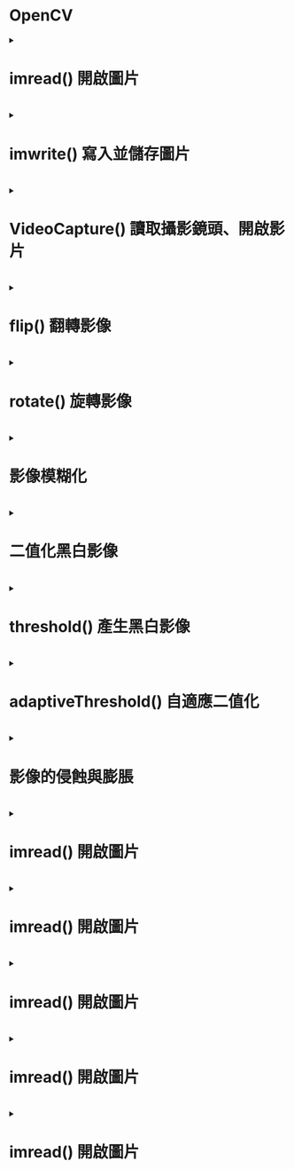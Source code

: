 # OpenCV
<details>
<summary>
<h1>imread() 開啟圖片<h1>

</summary>

``` python
import cv2  
img = cv2.imread('lenna.jpg')   # 開啟圖片，預設使用 cv2.IMREAD_COLOR 模式
cv2.imshow('oxxostudio', img)  # 使用名為 oxxostudio 的視窗開啟圖片
cv2.waitKey(0)                 # 按下任意鍵停止
cv2.destroyAllWindows()        # 結束所有圖片視窗
```
<h1>色彩模式數字對照表<h1>

<H6><table><H6>
  <tr>
    <td>數字</td>
    <td>模式</td>
    <td>說明</td>
  </tr>
  <tr>
    <td>1</td>
    <td>cv2.IMREAD_UNCHANGED</td>
    <td>原本的圖像（ 如果圖像有 alpha 通道則會包含 )</td>
  </tr>
  <tr>
    <td>2</td>
    <td>cv2.IMREAD_GRAYSCALE</td>
    <td>灰階圖像</td>
  </tr>
  <tr>
    <td>3</td>
    <td>cv2.IMREAD_COLOR</td>
    <td>BGR彩色圖像</td>
  </tr>
  <tr>
    <td>4</td>
    <td>cv2.IMREAD_ANYDEPTH</td>
    <td>具有對應的深度時返回 16/32 位元圖像，否則將其轉換為 8 位元圖像</td>
  </tr>
  <tr>
    <td>5</td>
    <td>cv2.IMREAD_ANYCOLOR</td>
    <td>以任何可能的顏色格式讀取圖像</td>
  </tr>
  <tr>
    <td>6</td>
    <td>cv2.IMREAD_LOAD_GDAL</td>
    <td>使用 gdal 驅動程式加載圖像</td>
  </tr>
  <tr>
    <td>7</td>
    <td>cv2.IMREAD_REDUCED_GRAYSCALE_2</td>
    <td>灰階圖像，圖像尺寸減小 1/2</td>
  </tr>
  <tr>
    <td>8</td>
    <td>cv2.IMREAD_REDUCED_COLOR_2</td>
    <td>BGR 彩色圖像，圖像尺寸減小 1/2</td>
  </tr>
  <tr>
    <td>9</td>
    <td>cv2.IMREAD_REDUCED_GRAYSCALE_4</td>
    <td>灰階圖像，圖像尺寸縮小 1/4</td>
  </tr>
  <tr>
    <td>10</td>
    <td>cv2.IMREAD_REDUCED_COLOR_4</td>
    <td>BGR 彩色圖像，圖像尺寸減小 1/4</td>
  </tr>
  <tr>
    <td>11</td>
    <td>cv2.IMREAD_REDUCED_GRAYSCALE_8</td>
    <td>灰階圖像，圖像尺寸縮小 1/8</td>
  </tr>
  <tr>
    <td>12</td>
    <td>cv2.IMREAD_REDUCED_COLOR_8</td>
    <td>灰階圖像，圖像尺寸縮小 1/8</td>
  </tr>
  <tr>
    <td>13</td>
    <td>cv2.IMREAD_IGNORE_ORIENTATION</td>
    <td>不要根據 EXIF 資訊的方向標誌旋轉圖像</td>
  </tr>
</table>
不同模式  
  
``` python
import cv2
img = cv2.imread('lenna.jpg', cv2.IMREAD_GRAYSCALE)  # 使用 cv2.IMREAD_GRAYSCALE 模式
# img = cv2.imread('meme.jpg', 2) # 也可使用數字代表模式
cv2.imshow('oxxostudio', img)
cv2.waitKey(0)
cv2.destroyAllWindows()
``` 


  
</details>

<details>
<summary>
<h1>imwrite() 寫入並儲存圖片 <h1>

</summary>

``` python
import cv2
img = cv2.imread('lenna.jpg', cv2.IMREAD_GRAYSCALE)   # 以灰階模式開啟圖片
cv2.imwrite('oxxostudio_2.jpg', img, [cv2.IMWRITE_JPEG_QUALITY, 80])  # 存成 jpg
cv2.imwrite('oxxostudio_3.png', img)  # 存成 png
```

</details>

<details>
<summary>
<h1>VideoCapture() 讀取攝影鏡頭、開啟影片<h1>
  

</summary>
cap = cv2.VideoCapture(0)         # 讀取攝影鏡頭
  
ap = cv2.VideoCapture('影片路徑') # 讀取電腦中的影片

``` python
import cv2
cap = cv2.VideoCapture(0)
if not cap.isOpened():
    print("Cannot open camera")
    exit()
while True:
    ret, frame = cap.read()             # 讀取影片的每一幀
    if not ret:
        print("Cannot receive frame")   # 如果讀取錯誤，印出訊息
        break
    cv2.imshow('oxxostudio', frame)     # 如果讀取成功，顯示該幀的畫面
    if cv2.waitKey(1) == ord('q'):      # 每一毫秒更新一次，直到按下 q 結束
        break
cap.release()                           # 所有作業都完成後，釋放資源
cv2.destroyAllWindows()                 # 結束所有視窗
```

讀取cctv
``` python
import cv2
cap = cv2.VideoCapture('https://cctvn.freeway.gov.tw/abs2mjpg/bmjpg?camera=15771')

if not cap.isOpened():
    print("Cannot open camera")
    exit()
while True:
    ret, frame = cap.read()             # 讀取影片的每一幀
    if not ret:
        print("Cannot receive frame")   # 如果讀取錯誤，印出訊息
        # 出現錯誤就再讀取一次，避免程式到此處就停止
        cap = cv2.VideoCapture('https://cctvn.freeway.gov.tw/abs2mjpg/bmjpg?camera=15771')
        continue
    cv2.imshow('oxxostudio', frame)     # 如果讀取成功，顯示該幀的畫面
    if cv2.waitKey(1) == ord('q'):      # 每一毫秒更新一次，直到按下 q 結束
        break
cap.release()                           # 所有作業都完成後，釋放資源
cv2.destroyAllWindows()                 # 結束所有視窗
``` 
</details>

<details>
<summary>
<h1>flip() 翻轉影像<h1>

</summary>

```python
import cv2
from matplotlib import pyplot as plt
import matplotlib.image as img

img = cv2.imread('lenna.jpg')   # 開啟圖片
im2 = img[:,:,::-1] # OpenCV 讀取的圖片是 BGR 順序，轉換成 RGB 順序
output_0 = cv2.flip(im2, 0)    # 上下翻轉
output_1 = cv2.flip(im2, 1)    # 左右翻轉
output_2 = cv2.flip(im2, -1)   # 上下左右翻轉
cv2.imwrite('lenna0.jpg', output_0)
cv2.imwrite('lenna1.jpg', output_1)
cv2.imwrite('lenna2.jpg', output_2)

plt.figure(figsize=(8,8))

plt.subplot(221)
plt.imshow(im2)               # 顯示原圖
plt.axis('off')     #不顯示座標尺寸

plt.subplot(222)
plt.imshow(output_0)
plt.axis('off')     #不顯示座標尺寸

plt.subplot(223)
plt.imshow(output_1)
plt.axis('off')     #不顯示座標尺寸

plt.subplot(224)
plt.imshow(output_2)
plt.axis('off')     #不顯示座標尺寸

plt.show()
```
>![](https://github.com/sujamie/OpenCV/blob/main/flip.png?raw=true) 

</details>

<details>
<summary>
<h1>rotate() 旋轉影像 <h1>  
  
</summary>
rotate() 方法可以設定逆時針旋轉 90 度、順時針旋轉 90 度，以及旋轉 180 度。  

```python
import cv2
from matplotlib import pyplot as plt
import matplotlib.image as img


img = cv2.imread('lenna.jpg')   # 開啟圖片
im2 = img[:,:,::-1] # OpenCV 讀取的圖片是 BGR 順序，轉換成 RGB 順序
output_ROTATE_90_CLOCKWISE = cv2.rotate(im2, cv2.ROTATE_90_CLOCKWISE)
output_ROTATE_90_COUNTERCLOCKWISE = cv2.rotate(im2, cv2.ROTATE_90_COUNTERCLOCKWISE)
output_ROTATE_180 = cv2.rotate(im2, cv2.ROTATE_180)
cv2.imwrite('output_1.jpg', output_ROTATE_90_CLOCKWISE)
cv2.imwrite('output_2.jpg', output_ROTATE_90_COUNTERCLOCKWISE)
cv2.imwrite('output_3.jpg', output_ROTATE_180)

output_0 = cv2.imread('output_1.jpg')
output_1 = cv2.imread('output_2.jpg')
output_2 = cv2.imread('output_3.jpg')

plt.figure(figsize=(8,8))

plt.subplot(221)
plt.imshow(im2)               # 顯示原圖
plt.axis('off')     #不顯示座標尺寸

plt.subplot(222)
plt.imshow(output_0)
plt.axis('off')     #不顯示座標尺寸

plt.subplot(223)
plt.imshow(output_1)
plt.axis('off')     #不顯示座標尺寸

plt.subplot(224)
plt.imshow(output_2)
plt.axis('off')     #不顯示座標尺寸

plt.show()
```
>![](https://github.com/sujamie/OpenCV/blob/main/rotate.png)

</details>

<details>
<summary>
<h1>影像模糊化<h1>  
  
</summary>
  <details>
  <summary>
  <h1>blur() 平均模糊<h1>  
  </summary>
    
  cv2.blur(img, ksize)  
  
  >img 來源影像
  
  >ksize 指定區域單位
  ```python
  import cv2
  from matplotlib import pyplot as plt
  img = cv2.imread('lenna.jpg')
  im2 = img[:,:,::-1] # OpenCV 讀取的圖片是 BGR 順序，轉換成 RGB 順序
  outputb1 = cv2.blur(im2, (5, 5))     # 指定區域單位為 (5, 5)
  outputb2 = cv2.blur(im2, (25, 25))   # 指定區域單位為 (25, 25)

  plt.figure(figsize=(8,8))

  plt.subplot(2,2,1)
  plt.imshow(im2)              
  plt.axis('off')     #不顯示座標尺寸

  plt.subplot(2,2,2)
  plt.imshow(outputb1)              
  plt.axis('off')     #不顯示座標尺寸

  plt.subplot(2,2,3)
  plt.imshow(outputb2)
  plt.axis('off')     #不顯示座標尺寸
  ```
  >![](https://github.com/sujamie/OpenCV/blob/main/blur.png)
  
  </details>

  <details>
  <summary>
  <h1>GaussianBlur() 高斯模糊<h1>

  </summary>
  
  cv2.GaussianBlur(img, ksize, sigmaX, sigmaY)  
  
  >img 來源影像
  
  >ksize 指定區域單位 ( 必須是大於 1 的奇數 )

  >sigmaX X 方向標準差，預設 0，sigmaY Y 方向標準差，預設 0

  ```python
  import cv2
  from matplotlib import pyplot as plt

  img = cv2.imread('lenna.jpg')
  im2 = img[:,:,::-1] # OpenCV 讀取的圖片是 BGR 順序，轉換成 RGB 順序
  outputg1 = cv2.GaussianBlur(im2, (5, 5), 0)   # 指定區域單位為 (5, 5)
  outputg2 = cv2.GaussianBlur(im2, (25, 25), 0) # 指定區域單位為 (25, 25)
  plt.figure(figsize=(8,8))

  plt.subplot(2,2,1)
  plt.imshow(im2)              
  plt.axis('off')     #不顯示座標尺寸

  plt.subplot(2,2,2)
  plt.imshow(outputg1)              
  plt.axis('off')     #不顯示座標尺寸

  plt.subplot(2,2,3)
  plt.imshow(outputg2)
  plt.axis('off')     #不顯示座標尺寸
  ```

  >![](https://github.com/sujamie/OpenCV/blob/main/GaussianBlur.png)
  </details>

  <details>
  <summary>
  <h1>medianBlur() 中值模糊<h1>

  </summary>
  cv2.medianBlur(img, ksize)  
  
  >img 來源影像
  
  >ksize 模糊程度 ( 必須是大於 1 的奇數 )

  ```python
  import cv2
  from matplotlib import pyplot as plt
  img = cv2.imread('lenna.jpg')
  im2 = img[:,:,::-1] # OpenCV 讀取的圖片是 BGR 順序，轉換成 RGB 順序
  outputm1 = cv2.medianBlur(im2, 5)   # 模糊程度為 5
  outputm2 = cv2.medianBlur(im2, 25)  # 模糊程度為 25

  plt.figure(figsize=(8,8))

  plt.subplot(2,2,1)
  plt.imshow(im2)              
  plt.axis('off')     #不顯示座標尺寸

  plt.subplot(2,2,2)
  plt.imshow(outputm1)              
  plt.axis('off')     #不顯示座標尺寸

  plt.subplot(2,2,3)
  plt.imshow(outputm2)
  plt.axis('off')     #不顯示座標尺寸
  ```
  >![](https://github.com/sujamie/OpenCV/blob/main/medianBlur.png)
  
  </details>

  <details>
  <summary>
  <h1>bilateralFilter() 雙邊模糊<h1>

  </summary>

  cv2.bilateralFilter(img, d, sigmaColor, sigmaSpace)  
  
  >img 來源影像

  >d 相鄰像素的直徑，預設使用 5，數值越大運算的速度越慢

  >sigmaColor 相鄰像素的顏色混合，數值越大，會混合更多區域的顏色，並產生更大區塊的同一種顏色

  >sigmaSpace 會影響像素的區域，數值越大，影響的範圍就越大，影響的像素就越多

  ```python
  import cv2
  from matplotlib import pyplot as plt
  img = cv2.imread('lenna.jpg')
  im2 = img[:,:,::-1] # OpenCV 讀取的圖片是 BGR 順序，轉換成 RGB 順序
  
  outputbi1 = cv2.bilateralFilter(im2, 50, 0, 0)
  outputbi2 = cv2.bilateralFilter(im2, 50, 50, 100)
  outputbi3 = cv2.bilateralFilter(im2, 50, 100, 1000)
  
  plt.figure(figsize=(8,8))
  
  plt.subplot(2,2,1)
  plt.imshow(im2)              
  plt.axis('off')     #不顯示座標尺寸
  
  plt.subplot(2,2,2)
  plt.imshow(outputbi1)              
  plt.axis('off')     #不顯示座標尺寸
  
  plt.subplot(2,2,3)
  plt.imshow(outputbi2)
  plt.axis('off')     #不顯示座標尺寸
  
  plt.subplot(2,2,4)
  plt.imshow(outputbi3)
  plt.axis('off')     #不顯示座標尺寸
  ```
  >![](https://github.com/sujamie/OpenCV/blob/main/bilateralFilter.png)

  </details>
  
</details>

<details>
<summary>
<h1>二值化黑白影像<h1>

</summary>
二值化是一種影像處理技術，其目的在於將影像的灰度值轉換為二進制的 0 或 1，以便進行後續的分析或處理。  

二值化的原理是將影像的灰度值分為兩類，例如黑色和白色，而閾值 ( Threshold ) 則是用來決定哪些灰度值是黑色，哪些是白色。  

二值化會根據「閾值」( 類似臨界值 ) 進行轉換，例如某個像素的灰度值大於閾值，則轉換為黑色，如果這個像素的灰度小於閾值則轉換為白色，進而實現二值化的轉換效果，經過二值化轉換的圖片，通常只會剩下黑和白兩個值。  

許多影像辨識或影像處理的領域 ( 例如輪廓偵測、邊緣偵測...等 )，都會使用二值化影像進行運算，有些影像處理甚至會先將圖片二值化後，再進行後續的計算處理。  

</details>

<details>
<summary>
<h1>threshold() 產生黑白影像<h1>

</summary>  

ret, output = cv2.threshold(img, thresh, maxval, type)  

>ret 是否成功轉換，成功會顯示閾值

>output 轉換後的影像

>img 來源影像

>thresh 閾值，通常設定 127

>maxval 最大灰度，通常設定 255

>type 轉換方式


<H6><table><H6>
  <tr>
    <td>轉換方式</td>
    <td>說明</td>
    
  </tr>
  <tr>
    <td>cv2.THRESH_BINARY</td>
    <td>如果大於 127 就等於 255，反之等於 0</td>
  </tr>
  <tr>
    <td>cv2.THRESH_BINARY_INV</td>
    <td>如果大於 127 就等於 0，反之等於 255</td>
  </tr>
  <tr>
    <td>cv2.THRESH_TRUNC</td>
    <td>如果大於 127 就等於 127，反之數值不變</td>
  </tr>
  <tr>
    <td>cv2.THRESH_TOZERO</td>
    <td>如果大於 127 數值不變，反之數值等於 0</td>
  </tr>
  <tr>
    <td>cv2.THRESH_TOZERO_INV</td>
    <td>如果大於 127 等於 0，反之數值不變</td>
  </tr>
</table>

```python
import cv2
from matplotlib import pyplot as plt
img = cv2.imread('lenna.jpg')
#im2 = img[:,:,::-1] # OpenCV 讀取的圖片是 BGR 順序，轉換成 RGB 順序
img_gray = cv2.cvtColor(img, cv2.COLOR_BGR2GRAY); # 轉換前，都先將圖片轉換成灰階色彩
ret, outputth1 = cv2.threshold(img_gray, 127, 255, cv2.THRESH_BINARY)     # 如果大於 127 就等於 255，反之等於 0。
ret, outputth2 = cv2.threshold(img_gray, 127, 255, cv2.THRESH_BINARY_INV) # 如果大於 127 就等於 0，反之等於 255。
ret, outputth3 = cv2.threshold(img_gray, 127, 255, cv2.THRESH_TRUNC)      # 如果大於 127 就等於 127，反之數值不變。
ret, outputth4 = cv2.threshold(img_gray, 127, 255, cv2.THRESH_TOZERO)     # 如果大於 127 數值不變，反之數值等於 0。
ret, outputth5 = cv2.threshold(img_gray, 127, 255, cv2.THRESH_TOZERO_INV) # 如果大於 127 等於 0，反之數值不變。

plt.figure(figsize=(8,8))

plt.subplot(3,2,1)
plt.imshow(img_gray, cmap='gray')              
plt.axis('off')     #不顯示座標尺寸

plt.subplot(3,2,2)
plt.imshow(outputth1, cmap='gray')              
plt.axis('off')     #不顯示座標尺寸

plt.subplot(3,2,3)
plt.imshow(outputth2, cmap='gray')
plt.axis('off')     #不顯示座標尺寸

plt.subplot(3,2,4)
plt.imshow(outputth3, cmap='gray')
plt.axis('off')     #不顯示座標尺寸

plt.subplot(3,2,5)
plt.imshow(outputth4, cmap='gray')
plt.axis('off')     #不顯示座標尺寸

plt.subplot(3,2,6)
plt.imshow(outputth5, cmap='gray')
plt.axis('off')     #不顯示座標尺寸
```

>![](https://github.com/sujamie/OpenCV/blob/main/threshold.png)

</details>

<details>
<summary>
<h1>adaptiveThreshold() 自適應二值化 <h1>

</summary>



cv2.adaptiveThreshold(img, maxValue, adaptiveMethod, thresholdType, blockSize, C)  

>img 來源影像

>maxValue 最大灰度，通常設定 255

>adaptiveMethod 自適應二值化計算方法

>thresholdType 二值化轉換方式

>blockSize 轉換區域大小，通常設定 11

>C 偏移量，通常設定 2

```python
import cv2
from matplotlib import pyplot as plt
img = cv2.imread('lenna.jpg')

img_gray = cv2.cvtColor(img, cv2.COLOR_BGR2GRAY); # 轉換前，都先將圖片轉換成灰階色彩

ret, outputad1 = cv2.threshold(img_gray, 127, 255, cv2.THRESH_BINARY)
outputad2 = cv2.adaptiveThreshold(img_gray, 255, cv2.ADAPTIVE_THRESH_MEAN_C, cv2.THRESH_BINARY, 11, 2)
outputad3 = cv2.adaptiveThreshold(img_gray, 255, cv2.ADAPTIVE_THRESH_GAUSSIAN_C, cv2.THRESH_BINARY, 11, 2)

plt.figure(figsize=(8,8))

plt.subplot(2,2,1)
plt.imshow(img_gray, cmap='gray')              
plt.axis('off')     #不顯示座標尺寸

plt.subplot(2,2,2)
plt.imshow(outputad1, cmap='gray')              
plt.axis('off')     #不顯示座標尺寸

plt.subplot(2,2,3)
plt.imshow(outputad2, cmap='gray')
plt.axis('off')     #不顯示座標尺寸

plt.subplot(2,2,4)
plt.imshow(outputad3, cmap='gray')
plt.axis('off')     #不顯示座標尺寸
```

>![](https://github.com/sujamie/OpenCV/blob/main/adaptiveThreshold.png)

先模糊化後在二值化，可降低圖片雜訊

```python
import cv2
from matplotlib import pyplot as plt
img = cv2.imread('lenna.jpg')

img_gray = cv2.cvtColor(img, cv2.COLOR_BGR2GRAY); # 轉換前，都先將圖片轉換成灰階色彩
img_gray2 = cv2.medianBlur(img_gray, 5);   # 模糊化
ret, outputad1 = cv2.threshold(img_gray2, 127, 255, cv2.THRESH_BINARY)
outputad2 = cv2.adaptiveThreshold(img_gray2, 255, cv2.ADAPTIVE_THRESH_MEAN_C, cv2.THRESH_BINARY, 11, 2)
outputad3 = cv2.adaptiveThreshold(img_gray2, 255, cv2.ADAPTIVE_THRESH_GAUSSIAN_C, cv2.THRESH_BINARY, 11, 2)

plt.figure(figsize=(8,8))

plt.subplot(2,2,1)
plt.imshow(img_gray, cmap='gray')              
plt.axis('off')     #不顯示座標尺寸

plt.subplot(2,2,2)
plt.imshow(outputad1, cmap='gray')              
plt.axis('off')     #不顯示座標尺寸

plt.subplot(2,2,3)
plt.imshow(outputad2, cmap='gray')
plt.axis('off')     #不顯示座標尺寸

plt.subplot(2,2,4)
plt.imshow(outputad3, cmap='gray')
plt.axis('off')     #不顯示座標尺寸
```
>![](https://github.com/sujamie/OpenCV/blob/main/adaptiveThreshold2.png)

</details>

<details>
<summary>
<h1>影像的侵蝕與膨脹<h1>

</summary>
  <details>
  <summary>
  <h1>什麼是侵蝕 ( Erosion )？<h1>
  
  </summary>
  當空間中有兩個集合 ( A 集合和 B 集合 )，當 A 集合的部分空間被 B 集合所取代，則稱之為「侵蝕 ( Erosion )」，通常進行侵蝕後的影像，黑色區域會擴張，白色區域會縮小。
  </details>

  <details>
  <summary>
  <h1>什麼是膨脹 ( Dilation )？<h1>
  
  </summary>
  當空間中有兩個集合 ( A 集合和 B 集合 )，當 A 集合的部分空間擴張到 B 集合，則稱之為「膨脹 ( Dilation )」，通常進行膨脹後的影像，白色區域會擴張，黑色區域會縮小。
  </details>
  
  <details>
  <summary>
  <h1>透過侵蝕與膨脹，去除影像中的雜訊<h1>
  
  </summary>
  kernel = cv2.getStructuringElement(shape, ksize)  
  
  >返回指定大小形狀的結構元素

  >shape 的內容：cv2.MORPH_RECT ( 矩形 )、cv2.MORPH_CROSS ( 十字交叉 )、cv2.MORPH_ELLIPSE ( 橢圓形 )

  >ksize 的格式：(x, y)

  >img = cv2.erode(img, kernel)   # 侵蝕

  >img = cv2.dilate(img, kernel)  # 擴張
  
```python
  import cv2
  from matplotlib import pyplot as plt
  img = cv2.imread('lenna.jpg')
  im2 = img[:,:,::-1] # OpenCV 讀取的圖片是 BGR 順序，轉換成 RGB 順序
  img1 = cv2.cvtColor(img, cv2.COLOR_BGR2GRAY)
  kernel = cv2.getStructuringElement(cv2.MORPH_RECT, (11, 11))
  
  img2 = cv2.dilate(img1, kernel)    # 膨脹
  img3 = cv2.erode(img1, kernel)     # 侵蝕
  img4 = cv2.erode(img2, kernel)     # 膨脹侵蝕
  img5 = cv2.dilate(img3, kernel)     # 侵蝕膨脹
  
  plt.figure(figsize=(8,8))
  
  plt.subplot(3,2,1)
  plt.imshow(im2, cmap='gray')              
  plt.axis('off')     #不顯示座標尺寸
  
  plt.subplot(3,2,2)
  plt.imshow(img1, cmap='gray')              
  plt.axis('off')     #不顯示座標尺寸
  
  plt.subplot(3,2,3)
  plt.imshow(img2, cmap='gray')              
  plt.axis('off')     #不顯示座標尺寸
  
  plt.subplot(3,2,4)
  plt.imshow(img3, cmap='gray')              
  plt.axis('off')     #不顯示座標尺寸
  
  plt.subplot(3,2,5)
  plt.imshow(img4, cmap='gray')
  plt.axis('off')     #不顯示座標尺寸
  
  plt.subplot(3,2,6)
  plt.imshow(img5, cmap='gray')
  plt.axis('off')     #不顯示座標尺寸
  ```
  </details>
  >![](https://github.com/sujamie/OpenCV/blob/main/ED.png)
  

</details>

<details>
<summary>
<h1>imread() 開啟圖片<h1>

</summary>

</details>

<details>
<summary>
<h1>imread() 開啟圖片<h1>

</summary>

</details>

<details>
<summary>
<h1>imread() 開啟圖片<h1>

</summary>

</details>

<details>
<summary>
<h1>imread() 開啟圖片<h1>

</summary>

</details>

<details>
<summary>
<h1>imread() 開啟圖片<h1>

</summary>

</details>
